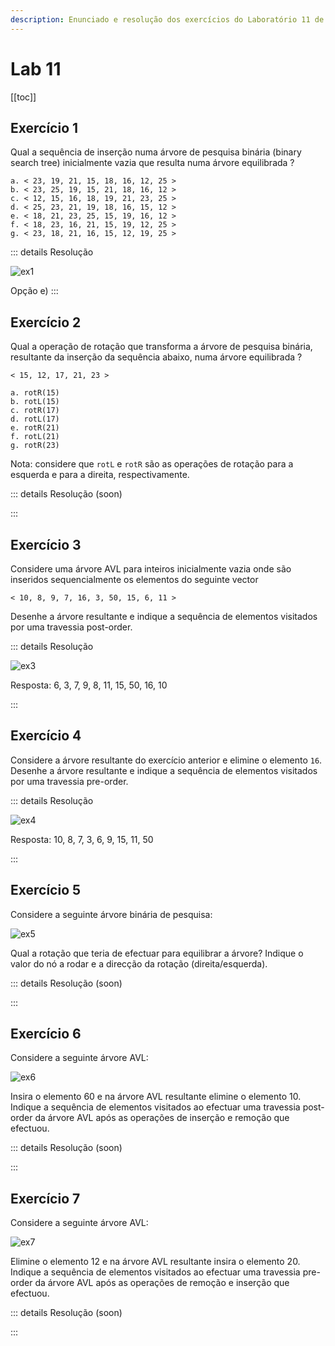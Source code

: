 ```yaml
---
description: Enunciado e resolução dos exercícios do Laboratório 11 de IAED
---
```


# Lab 11

[[toc]]

## Exercício 1

Qual a sequência de inserção numa árvore de pesquisa binária (binary search tree) inicialmente vazia que resulta numa árvore equilibrada ?

```
a. < 23, 19, 21, 15, 18, 16, 12, 25 >
b. < 23, 25, 19, 15, 21, 18, 16, 12 >
c. < 12, 15, 16, 18, 19, 21, 23, 25 >
d. < 25, 23, 21, 19, 18, 16, 15, 12 >
e. < 18, 21, 23, 25, 15, 19, 16, 12 >
f. < 18, 23, 16, 21, 15, 19, 12, 25 >
g. < 23, 18, 21, 16, 15, 12, 19, 25 >
```

::: details Resolução

<img src="./1111-ex1r.png" alt="ex1" class="invert-dark2">

Opção e)
:::

## Exercício 2

Qual a operação de rotação que transforma a árvore de pesquisa binária, resultante da inserção da sequência abaixo, numa árvore equilibrada ?

```
< 15, 12, 17, 21, 23 >

a. rotR(15)
b. rotL(15)
c. rotR(17)
d. rotL(17)
e. rotR(21)
f. rotL(21)
g. rotR(23)
```

Nota: considere que `rotL` e `rotR` são as operações de rotação para a esquerda e para a direita, respectivamente.

::: details Resolução (soon)

:::

## Exercício 3

Considere uma árvore AVL para inteiros inicialmente vazia onde são inseridos sequencialmente os elementos do seguinte vector

```
< 10, 8, 9, 7, 16, 3, 50, 15, 6, 11 >
```

Desenhe a árvore resultante e indique a sequência de elementos visitados por uma travessia post-order.

::: details Resolução

<img src="./1111-ex3r.png" alt="ex3" class="invert-dark2">

Resposta: 6, 3, 7, 9, 8, 11, 15, 50, 16, 10

:::

## Exercício 4

Considere a árvore resultante do exercício anterior e elimine o elemento `16`.\
 Desenhe a árvore resultante e indique a sequência de elementos visitados por uma travessia pre-order.

::: details Resolução

<img src="./1111-ex4r.png" alt="ex4" class="invert-dark2">

Resposta: 10, 8, 7, 3, 6, 9, 15, 11, 50

:::

## Exercício 5

Considere a seguinte árvore binária de pesquisa:

<img src="./1111-ex5.jpg" alt="ex5" class="invert-dark2">

Qual a rotação que teria de efectuar para equilibrar a árvore? Indique o valor do nó a rodar e a direcção da rotação (direita/esquerda).

::: details Resolução (soon)

:::

## Exercício 6

Considere a seguinte árvore AVL:

<img src="./1111-ex6.jpg" alt="ex6" class="invert-dark2">

Insira o elemento 60 e na árvore AVL resultante elimine o elemento 10.\
Indique a sequência de elementos visitados ao efectuar uma travessia post-order da árvore AVL após as operações de inserção e remoção que efectuou.

::: details Resolução (soon)

:::

## Exercício 7

Considere a seguinte árvore AVL:

<img src="./1111-ex7.jpg" alt="ex7" class="invert-dark2">

Elimine o elemento 12 e na árvore AVL resultante insira o elemento 20.\
Indique a sequência de elementos visitados ao efectuar uma travessia pre-order da árvore AVL após as operações de remoção e inserção que efectuou.

::: details Resolução (soon)

:::
